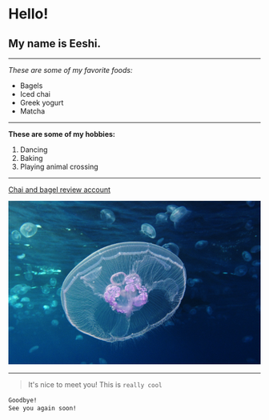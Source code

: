 # Hello!
## My name is Eeshi.
***
*These are some of my favorite foods:*
* Bagels
* Iced chai
* Greek yogurt
* Matcha
***
**These are some of my hobbies:**
1. Dancing
2. Baking
3. Playing animal crossing
***
[Chai and bagel review account](https://instagram.com/chaiflavoredbagels/)

![Picture of aurelia aurita](moonjelly.png)
***
> It's nice to meet you!
This is `really cool`
```
Goodbye!
See you again soon!
```
